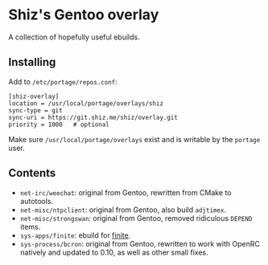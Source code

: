 Shiz's Gentoo overlay
=====================

A collection of hopefully useful ebuilds.

Installing
----------
Add to `/etc/portage/repos.conf`:

    [shiz-overlay]
    location = /usr/local/portage/overlays/shiz
    sync-type = git
    sync-uri = https://git.shiz.me/shiz/overlay.git
    priority = 1000   # optional

Make sure `/usr/local/portage/overlays` exist and is writable by the `portage` user.

Contents
--------

* `net-irc/weechat`: original from Gentoo, rewritten from CMake to autotools.
* `net-misc/ntpclient`: original from Gentoo, also build `adjtimex`.
* `net-misc/strongswan`: original from Gentoo, removed ridiculous `DEPEND` items.
* `sys-apps/finite`: ebuild for [finite](/shiz/finite).
* `sys-process/bcron`: original from Gentoo, rewritten to work with OpenRC natively and updated to 0.10, as well as other small fixes.
